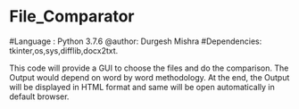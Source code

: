 # File_Comparator
#Language : Python 3.7.6
@author: Durgesh Mishra
#Dependencies: tkinter,os,sys,difflib,docx2txt.

This code will provide a GUI to choose the files and do the comparison. The Output would depend on word by word methodology.
At the end, the Output will be displayed in HTML format and same will be open automatically in default browser.
